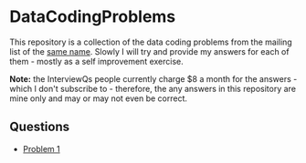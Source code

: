 # DataCodingProblems

This repository is a collection of the data coding problems from the mailing
list of the [same name](https://dailycodingproblem.com/). Slowly I will try and
provide my answers for each of them - mostly as a self improvement exercise.

**Note:** the InterviewQs people currently charge $8 a month for the answers -
which I don't subscribe to - therefore, the any answers in this repository are
mine only and may or may not even be correct.

## Questions

  * [Problem 1](./q_001/README.md)
